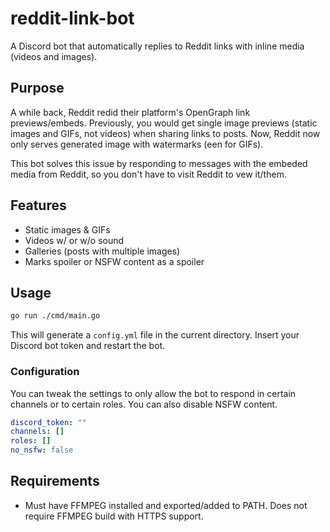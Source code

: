 # reddit-link-bot

A Discord bot that automatically replies to Reddit links with inline media (videos and images).

## Purpose

A while back, Reddit redid their platform's OpenGraph link previews/embeds. Previously, you would get single image previews (static images and GIFs, not videos) when sharing links to posts. Now, Reddit now only serves generated image with watermarks (een for GIFs).

This bot solves this issue by responding to messages with the embeded media from Reddit, so you don't have to visit Reddit to vew it/them.

## Features

- Static images & GIFs
- Videos w/ or w/o sound
- Galleries (posts with multiple images)
- Marks spoiler or NSFW content as a spoiler

## Usage

```bash
go run ./cmd/main.go
```

This will generate a `config.yml` file in the current directory. Insert your Discord bot token and restart the bot.

### Configuration

You can tweak the settings to only allow the bot to respond in certain channels or to certain roles. You can also disable NSFW content.

```yml
discord_token: ""
channels: []
roles: []
no_nsfw: false
```

## Requirements

- Must have FFMPEG installed and exported/added to PATH. Does not require FFMPEG build with HTTPS support.
